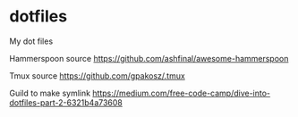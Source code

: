 # dotfiles
My dot files

Hammerspoon source
https://github.com/ashfinal/awesome-hammerspoon

Tmux source
https://github.com/gpakosz/.tmux

Guild to make symlink
https://medium.com/free-code-camp/dive-into-dotfiles-part-2-6321b4a73608
